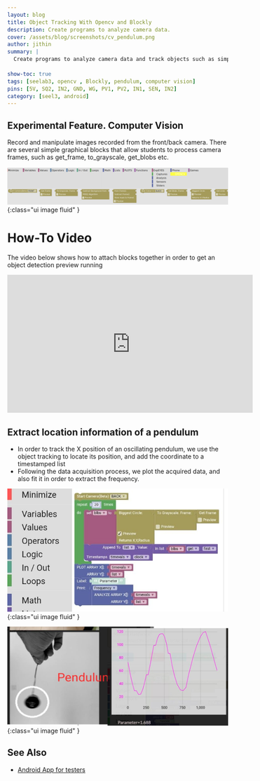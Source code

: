 ```yaml
---
layout: blog
title: Object Tracking With Opencv and Blockly
description: Create programs to analyze camera data.
cover: /assets/blog/screenshots/cv_pendulum.png
author: jithin
summary: |
  Create programs to analyze camera data and track objects such as simple pendulums to extract position.

show-toc: true
tags: [seelab3, opencv , Blockly, pendulum, computer vision]
pins: [5V, SQ2, IN2, GND, WG, PV1, PV2, IN1, SEN, IN2]
category: [seel3, android]
---
```


  
## Experimental Feature. Computer Vision
    
Record and manipulate images recorded from the front/back camera.
There are several simple graphical blocks that allow students to process camera frames, such as get_frame, to_grayscale, get_blobs etc.

![](/assets/blog/screenshots/cv_toolbox.png){:class="ui image fluid" }

# How-To Video 

The video below shows how to attach blocks together in order to get an object detection preview running

<iframe width="560" height="315" src="https://www.youtube.com/embed/EpHHADQs1fQ?controls=0" title="YouTube video player" frameborder="0" allow="accelerometer; autoplay; clipboard-write; encrypted-media; gyroscope; picture-in-picture" allowfullscreen></iframe>


## Extract location information of a pendulum 

+ In order to track the X position of an oscillating pendulum, we use the object tracking to locate its position, and add the coordinate to a timestamped list
+ Following the data acquisition process, we plot the acquired data, and also fit it in order to extract the frequency.

![](/assets/blog/screenshots/cv_pendulum_code.jpeg){:class="ui image fluid" }

![](/assets/blog/screenshots/cv_pendulum.png){:class="ui image fluid" }


## See Also
 + [Android App for testers](https://play.google.com/store/apps/details?id=com.cspark.research.eyes17)
